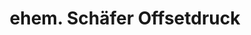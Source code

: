 ---
title: "ehem. Schäfer Offsetdruck"
url: /iserlohn/ehem-schaefer-offsetdruck/
shop: Leerstehend
---